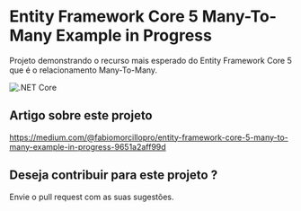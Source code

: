 # Entity Framework Core 5 Many-To-Many Example in Progress

Projeto demonstrando o recurso mais esperado do Entity Framework Core 5 que é o relacionamento Many-To-Many.

![.NET Core](https://github.com/FabioMorcillo/EF5ManyToManyExample/workflows/.NET%20Core/badge.svg?branch=master)

## Artigo sobre este projeto

https://medium.com/@fabiomorcillopro/entity-framework-core-5-many-to-many-example-in-progress-9651a2aff99d

## Deseja contribuir para este projeto ?

Envie o pull request com as suas sugestões.
